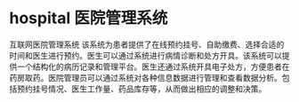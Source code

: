 # hospital 医院管理系统
互联网医院管理系统
该系统为患者提供了在线预约挂号、自助缴费、选择合适的时间和医生进行预约。医生可以通过系统进行病情诊断和处方开具。该系统可以提供一个结构化的病历记录和管理平台。医生还通过系统开具电子处方，方便患者在药房取药。医院管理员可以通过系统对各种信息数据进行管理和查看数据分析。包括预约挂号情况、医生工作量、药品库存等，从而做出相应的调整和决策。
